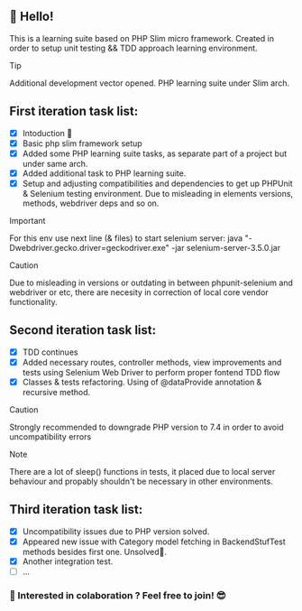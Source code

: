 ## 🖖 Hello!
This is a learning suite based on PHP Slim micro framework. Created in order to setup unit testing && TDD approach learning environment.

> [!TIP]
> Additional development vector opened. PHP learning suite under Slim arch.

## First iteration task list:
- [x] Intoduction :tada:
- [x] Basic php slim framework setup
- [x] Added some PHP learning suite tasks, as separate part of a project but under same arch.
- [x] Added additional task to PHP learning suite.
- [x] Setup and adjusting compatibilities and dependencies to get up PHPUnit & Selenium testing environment. Due to misleading in elements versions, methods, webdriver deps and so on.

> [!IMPORTANT]
> For this env use next line (& files) to start selenium server: java "-Dwebdriver.gecko.driver=geckodriver.exe" -jar selenium-server-3.5.0.jar

> [!CAUTION]
> Due to misleading in versions or outdating in between phpunit-selenium and webdriver or etc, there are necesity in correction of local core vendor functionality.

<!-- 
This necessary corr in SeleniumTestSuite.php on line 159 in loop to avoid Selenium from running all class methods, and provoke looong loop.
if (!TestUtil::isTestMethod($method)) {
    continue;
}
if (!$method->isPublic()) {
    continue;
}
-->

## Second iteration task list:
- [x] TDD continues
- [x] Added necessary routes, controller methods, view improvements and tests using Selenium Web Driver to perform proper fontend TDD flow
- [x] Classes & tests refactoring. Using of @dataProvide annotation & recursive method.

> [!CAUTION]
> Strongly recommended to downgrade PHP version to 7.4 in order to avoid uncompatibility errors

> [!NOTE]
> There are a lot of sleep() functions in tests, it placed due to local server behaviour and propably shouldn't be necessary in other environments.

## Third iteration task list:
- [x] Uncompatibility issues due to PHP version solved.
- [x] Appeared new issue with Category model fetching in BackendStufTest methods besides first one. Unsolved🤔.
- [x] Another integration test.
- [ ] ...

<!-- ## Tech stack
| th1 | th2  | th3 | th4 |
|--------------------------|--------------------------------|----------------------------|--------------------|
| td1 | td2 | td3 | td4 |

> [!WARNING]
> Urgent info that needs immediate user attention to avoid problems.

-->

### 🤝 Interested in colaboration ? Feel free to join! 😎